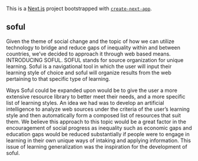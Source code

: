 This is a [Next.js](https://nextjs.org/) project bootstrapped with [`create-next-app`](https://github.com/vercel/next.js/tree/canary/packages/create-next-app).

## soful

Given the theme of social change and the topic of how we can utilize technology to bridge and reduce gaps of inequality within and between countries, we’ve decided to approach it through web based means. INTRODUCING SOFUL. SOFUL stands for source organization for unique learning. Soful is a navigational tool in which the user will input their learning style of choice and soful will organize results from the web pertaining to that specific type of learning. 

Ways Soful could be expanded upon would be to give the user a more extensive resource library to better meet their needs, and a more specific list of learning styles. An idea we had was to develop an artificial intelligence to analyze web sources under the criteria of the user’s learning style and then automatically form a composed list of resources that suit them. We believe this approach to this topic would be a great factor in the encouragement of social progress as inequality such as economic gaps and education gaps would be reduced substantially if people were to engage in learning in their own unique ways of intaking and applying information. This issue of learning generalization was the inspiration for the development of soful.